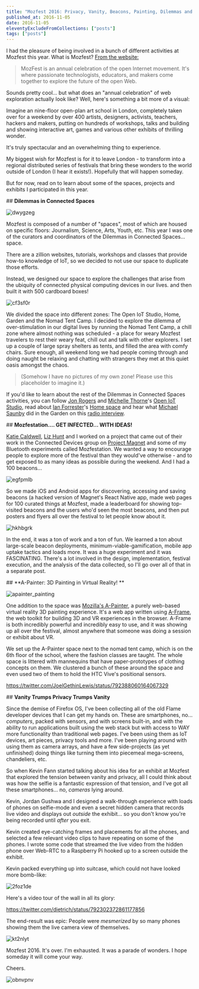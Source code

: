 ```yaml
---
title: "Mozfest 2016: Privacy, Vanity, Beacons, Painting, Dilemmas and Tents."
published_at: 2016-11-05
date: 2016-11-05
eleventyExcludeFromCollections: ["posts"]
tags: ["posts"]
---
```

I had the pleasure of being involved in a bunch of different activities at Mozfest this year. What is Mozfest? [From the website:](https://mozillafestival.org/)


> MozFest is an annual celebration of the open Internet movement. It's where passionate technologists, educators, and makers come together to explore the future of the open Web.


Sounds pretty cool... but what does an "annual celebration" of web exploration actually look like? Well, here's something a bit more of a visual:

Imagine an nine-floor open-plan art school in London, completely taken over for a weekend by over 400 artists, designers, activists, teachers, hackers and makers, putting on hundreds of workshops, talks and building and showing interactive art, games and various other exhibits of thrilling wonder.

It's truly spectacular and an overwhelming thing to experience.

My biggest wish for Mozfest is for it to leave London - to transform into a regional distributed series of festivals that bring these wonders to the world outside of London (I hear it exists!). Hopefully that will happen someday.

But for now, read on to learn about some of the spaces, projects and exhibits I participated in this year.


\#\# **Dilemmas in Connected Spaces**


![dwygzeg](dwygzeg.png)

Mozfest is composed of a number of "spaces", most of which are housed on specific floors: Journalism, Science, Arts, Youth, etc. This year I was one of the curators and coordinators of the Dilemmas in Connected Spaces... space.

There are a zillion websites, tutorials, workshops and classes that provide how-to knowledge of IoT, so we decided to not use our space to duplicate those efforts.

Instead, we designed our space to explore the challenges that arise from the ubiquity of connected physical computing devices in our lives. and then built it with 500 cardboard boxes!

 ![cf3sf0r](cf3sf0r.png)

We divided the space into different zones: The Open IoT Studio, Home, Garden and the Nomad Tent Camp. I decided to explore the dilemma of over-stimulation in our digital lives by running the Nomad Tent Camp, a chill zone where almost nothing was scheduled - a place for weary Mozfest travelers to rest their weary feat, chill out and talk with other explorers. I set up a couple of large spray shelters as tents, and filled the area with comfy chairs. Sure enough, all weekend long we had people coming through and doing naught be relaxing and chatting with strangers they met at this quiet oasis amongst the chaos.

> (Somehow I have no pictures of my own zone! Please use this placeholder to imagine it.)

If you'd like to learn about the rest of the Dilemmas in Connected Spaces activities, you can follow [Jon Rogers](https://twitter.com/ileddigital) and [Michelle Thorne](https://twitter.com/thornet)'s [Open IoT Studio](https://twitter.com/openiotstudio), read about [Ian Forrester](https://twitter.com/cubicgarden)'s [Home space](http://cubicgarden.com/2016/10/23/this-time-next-week-ill-be-at-mozfest-2016/) and hear what [Michael Saunby](https://twitter.com/msaunby) did in the Garden on this [radio interview](https://www.mixcloud.com/Resonance/making-conversations-1-november-2016/).


\#\# **Mozfestation.... GET INFECTED... WITH IDEAS!**

[Katie Caldwell](https://twitter.com/kc_coffeekid), [Liz Hunt](https://twitter.com/ezoehunt) and I worked on a project that came out of their work in the Connected Devices group on [Project Magnet](https://github.com/mozilla-magnet/magnet) and some of my Bluetooth experiments called Mozfestation. We wanted a way to encourage people to explore more of the festival than they would've otherwise - and to get exposed to as many ideas as possible during the weekend. And I had a 100 beacons...

![egfpmlb](egfpmlb.png)

So we made iOS and Android apps for discovering, accessing and saving beacons (a hacked version of Magnet's React Native app, made web pages for 100 curated things at Mozfest, made a leaderboard for showing top-visited beacons and the users who'd seen the most beacons, and then put posters and flyers all over the festival to let people know about it.

![hkhbgrk](hkhbgrk.png)

In the end, it was a ton of work and a ton of fun. We learned a ton about large-scale beacon deployments, minimum-viable-gamification, mobile app uptake tactics and loads more. It was a huge experiment and it was FASCINATING. There's a lot involved in the design, implementation, festival execution, and the analysis of the data collected, so I'll go over all of that in a separate post.


\#\# **A-Painter: 3D Painting in Virtual Reality!
**


![apainter_painting](apainter_painting.gif)

One addition to the space was [Mozilla's A-Painter](https://blog.mozvr.com/a-painter/), a purely web-based virtual reality 3D painting experience. It's a web app written using [A-Frame](http://aframe.io/), the web toolkit for building 3D and VR experiences in the browser. A-Frame is both incredibly powerful and incredibly easy to use, and it was showing up all over the festival, almost anywhere that someone was doing a session or exhibit about VR.

We set up the A-Painter space next to the nomad tent camp, which is on the 6th floor of the school, where the fashion classes are taught. The whole space is littered with mannequins that have paper-prototypes of clothing concepts on them. We clustered a bunch of these around the space and even used two of them to hold the HTC Vive's positional sensors.

https://twitter.com/JoelGethinLewis/status/792388060164067329


\#\# **Vanity Trumps Privacy Trumps Vanity**

Since the demise of Firefox OS, I've been collecting all of the old Flame developer devices that I can get my hands on. These are smartphones, no... *computers*, packed with sensors, and with screens built-in, and with the ability to run applications built using the web stack but with access to WAY more functionality than traditional web pages. I've been using them as IoT devices, art pieces, privacy tools and more. I've been playing around with using them as camera arrays, and have a few side-projects (as yet unfinished) doing things like turning them into piecemeal mega-screens, chandeliers, etc.

So when Kevin Fann started talking about his idea for an exhibit at Mozfest that explored the tension between vanity and privacy, all I could think about was how the selfie is a fantastic expression of that tension, and I've got all these smartphones... no, *cameras* lying around.

Kevin, Jordan Gushwa and I designed a walk-through experience with loads of phones on selfie-mode and even a secret hidden camera that records live video and displays out *outside* the exhibit... so you don't know you're being recorded until *after* you exit.

Kevin created eye-catching frames and placements for all the phones, and selected a few relevant video clips to have repeating on some of the phones. I wrote some code that streamed the live video from the hidden phone over Web-RTC to a Raspberry Pi hooked up to a screen outside the exhibit.

Kevin packed everything up into suitcase, which could not have looked more bomb-like:

![2foz1de](2foz1de.png)

Here's a video tour of the wall in all its glory:

https://twitter.com/dietrich/status/792302372861177856

The end-result was epic: People were *mesmerized* by so many phones showing them the live camera view of themselves.

![kt2nlyt](kt2nlyt.png)

Mozfest 2016. It's over. I'm exhausted. It was a parade of wonders. I hope someday it will come your way.

Cheers.

![obnvpnv](obnvpnv.png)